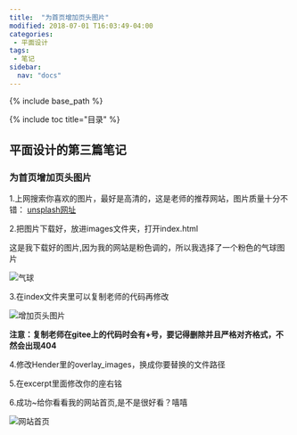 ```yaml
---
title:  "为首页增加页头图片"
modified: 2018-07-01 T16:03:49-04:00
categories: 
 - 平面设计
tags:
 - 笔记
sidebar:
  nav: "docs"
---
```

 	
{% include base_path %}
 
{% include toc title="目录" %}
 	
 	
## 平面设计的第三篇笔记
 	
### 为首页增加页头图片

1.上网搜索你喜欢的图片，最好是高清的，这是老师的推荐网站，图片质量十分不错：
[unsplash网址](https://unsplash.com/)

2.把图片下载好，放进images文件夹，打开index.html

这是我下载好的图片,因为我的网站是粉色调的，所以我选择了一个粉色的气球图片

![气球](https://gitee.com/NFUNM030/minimal-mistakes/raw/master/images/%E6%B0%94%E7%90%83.jpg)
 	
3.在index文件夹里可以复制老师的代码再修改

![增加页头图片](https://gitee.com/NFUNM030/minimal-mistakes/raw/master/images/%E5%A2%9E%E5%8A%A0%E9%A1%B5%E5%A4%B4%E5%9B%BE%E7%89%87.png)

**注意：复制老师在gitee上的代码时会有+号，要记得删除并且严格对齐格式，不然会出现404**	

4.修改Hender里的overlay_images，换成你要替换的文件路径

5.在excerpt里面修改你的座右铭

6.成功~给你看看我的网站首页,是不是很好看？嘻嘻

![网站首页](https://gitee.com/NFUNM030/minimal-mistakes/raw/master/images/%E7%BD%91%E7%AB%99%E9%A6%96%E9%A1%B5.png)
